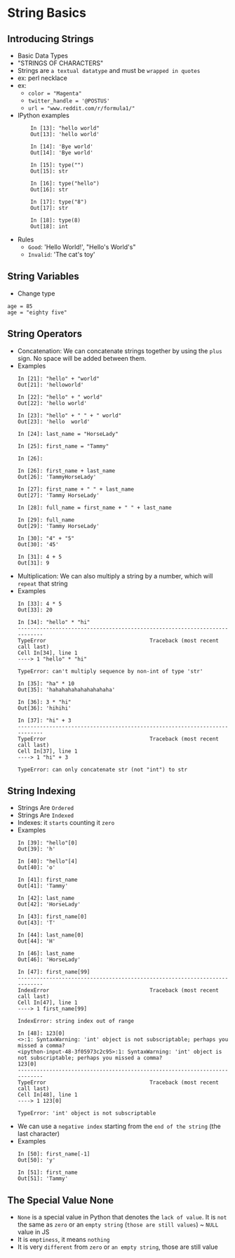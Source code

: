 # String Basics

## Introducing Strings
- Basic Data Types
- "STRINGS OF CHARACTERS"
- Strings are `a textual datatype` and must be `wrapped in quotes`
- ex: perl necklace
- ex: 
    - `color = "Magenta"`
    - `twitter_handle = '@POSTUS'`
    - `url = "www.reddit.com/r/formula1/"`
- IPython examples
    ```
        In [13]: "hello world"
        Out[13]: 'hello world'

        In [14]: 'Bye world'
        Out[14]: 'Bye world'

        In [15]: type("")
        Out[15]: str

        In [16]: type("hello")
        Out[16]: str

        In [17]: type("8")
        Out[17]: str

        In [18]: type(8)
        Out[18]: int
    ```
- Rules
    - `Good`: 'Hello World!', "Hello's World's"
    - `Invalid`: 'The cat's toy'

## String Variables
- Change type
```
age = 85
age = "eighty five"
```

## String Operators
- Concatenation: We can concatenate strings together by using the `plus` sign. No space will be added between them.
- Examples
    ```
    In [21]: "hello" + "world"
    Out[21]: 'helloworld'

    In [22]: "hello" + " world"
    Out[22]: 'hello world'

    In [23]: "hello" + " " + " world"
    Out[23]: 'hello  world'

    In [24]: last_name = "HorseLady"

    In [25]: first_name = "Tammy"

    In [26]: 

    In [26]: first_name + last_name
    Out[26]: 'TammyHorseLady'

    In [27]: first_name + " " + last_name
    Out[27]: 'Tammy HorseLady'

    In [28]: full_name = first_name + " " + last_name

    In [29]: full_name
    Out[29]: 'Tammy HorseLady'

    In [30]: "4" + "5"
    Out[30]: '45'

    In [31]: 4 + 5
    Out[31]: 9
    ```
- Multiplication: We can also multiply a string by a number, which will `repeat` that string
- Examples
    ```
    In [33]: 4 * 5
    Out[33]: 20

    In [34]: "hello" * "hi"
    ---------------------------------------------------------------------------
    TypeError                                 Traceback (most recent call last)
    Cell In[34], line 1
    ----> 1 "hello" * "hi"

    TypeError: can't multiply sequence by non-int of type 'str'

    In [35]: "ha" * 10
    Out[35]: 'hahahahahahahahahaha'

    In [36]: 3 * "hi"
    Out[36]: 'hihihi'

    In [37]: "hi" + 3
    ---------------------------------------------------------------------------
    TypeError                                 Traceback (most recent call last)
    Cell In[37], line 1
    ----> 1 "hi" + 3

    TypeError: can only concatenate str (not "int") to str
    ```

## String Indexing
- Strings Are `Ordered`
- Strings Are `Indexed`
- Indexes: it `starts` counting it `zero`
- Examples
    ```
    In [39]: "hello"[0]
    Out[39]: 'h'

    In [40]: "hello"[4]
    Out[40]: 'o'

    In [41]: first_name
    Out[41]: 'Tammy'

    In [42]: last_name
    Out[42]: 'HorseLady'

    In [43]: first_name[0]
    Out[43]: 'T'

    In [44]: last_name[0]
    Out[44]: 'H'

    In [46]: last_name
    Out[46]: 'HorseLady'

    In [47]: first_name[99]
    ---------------------------------------------------------------------------
    IndexError                                Traceback (most recent call last)
    Cell In[47], line 1
    ----> 1 first_name[99]

    IndexError: string index out of range

    In [48]: 123[0]
    <>:1: SyntaxWarning: 'int' object is not subscriptable; perhaps you missed a comma?
    <ipython-input-48-3f05973c2c95>:1: SyntaxWarning: 'int' object is not subscriptable; perhaps you missed a comma?
    123[0]
    ---------------------------------------------------------------------------
    TypeError                                 Traceback (most recent call last)
    Cell In[48], line 1
    ----> 1 123[0]

    TypeError: 'int' object is not subscriptable
    ``` 
- We can use a `negative index` starting from the `end of the string` (the last character)
- Examples
    ```
    In [50]: first_name[-1]
    Out[50]: 'y'

    In [51]: first_name
    Out[51]: 'Tammy'
    ```

## The Special Value None
- `None` is a special value in Python that denotes the `lack of value`. It is `not` the same as `zero` or an `empty string` (`those are still values`) ~ `NULL` value in JS
- It is `emptiness`, it means `nothing`
- It is very `different` from `zero` or `an empty string`, those are still value

